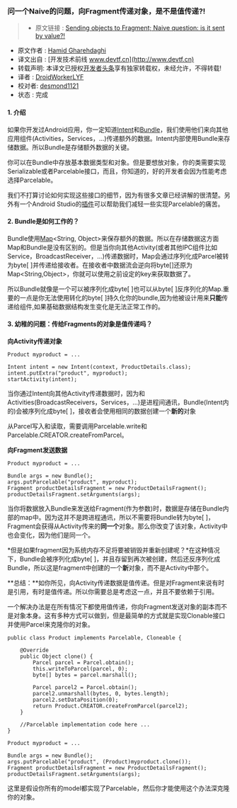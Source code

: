 ### 问一个Naive的问题，向Fragment传递对象，是不是值传递?! 
> * 原文链接 : [Sending objects to Fragment; Naive question: is it sent by value?!](https://medium.com/@hamidgh/sending-objects-to-fragment-naive-question-is-it-sent-by-value-ddaaa19fa42d#.2t5oq6p9t)
* 原文作者 : [Hamid Gharehdaghi](https://medium.com/@hamidgh)
* 译文出自 : [开发技术前线 www.devtf.cn](http://www.devtf.cn)
* 转载声明: 本译文已授权[开发者头条](http://toutiao.io/download)享有独家转载权，未经允许，不得转载!
* 译者 : [DroidWorkerLYF](https://github.com/DroidWorkerLYF) 
* 校对者: [desmond1121](https://github.com/desmond1121)  
* 状态 :  完成
 
#### 1. 介绍
  
如果你开发过Android应用，你一定知道[Intent](http://developer.android.com/reference/android/content/Intent.html)和[Bundle](http://developer.android.com/reference/android/os/Bundle.html)，我们使用他们来向其他应用组件(Activities，Services，...)传递额外的数据。Intent内部使用Bundle来存储数据。所以Bundle是存储额外数据的关键。
 
你可以在Bundle中存放基本数据类型和对象。但是要想放对象，你的类需要实现Serializable或者Parcelable接口，而且，你知道的，好的开发者会因为性能考虑选择Parcelable。
  
我们不打算讨论如何实现这些接口的细节，因为有很多文章已经讲解的很清楚。另外有一个Android Studio的[插件](https://github.com/mcharmas/android-parcelable-intellij-plugin)可以帮助我们减轻一些实现Parcelable的痛苦。

#### 2. Bundle是如何工作的？
 
Bundle使用[Map](http://developer.android.com/reference/java/util/Map.html)<String, Object>来保存额外的数据。所以在存储数据这方面Map和Bundle是没有区别的。但是当你向其他Activity(或者其他IPC组件比如Service，BroadcastReceiver，...)传递数据时，Map会通过序列化成Parcel被转为byte[ ]并传递给接收者。在接收者中数据流会逆向将byte[]还原为Map<String,Object>，你就可以使用之前设定的key来获取数据了。
  
所以Bundle就像是一个可以被序列化成byte[ ]也可以从byte[ ]反序列化的Map.重要的一点是你无法使用转化的byte[ ]持久化你的bundle,因为他被设计用来**只能**传递给组件,如果基础数据结构发生变化是无法正常工作的。

#### 3. 幼稚的问题：传给Fragments的对象是值传递吗？

**向Activity传递对象**

	Product myproduct = ...

	Intent intent = new Intent(context, ProductDetails.class);
	intent.putExtra("product", myproduct);
	startActivity(intent);
  
当你通过Intent向其他Activity传递数据时，因为和Activities(BroadcastReceivers，Services，...)是进程间通讯，Bundle(Intent内的)会被序列化成byte[ ]，接收者会使用相同的数据创建一个**新的**对象
 
从Parcel写入和读取，需要调用Parcelable.write和Parcelable.CREATOR.createFromParcel。

**向Fragment发送数据**

	Product myproduct = ...

	Bundle args = new Bundle();
	args.putParcelable("product", myproduct);
	Fragment productDetailsFragment = new ProductDetailsFragment();
	productDetailsFragment.setArguments(args);
 
当你将数据放入Bundle来发送给Fragment(作为参数)时，数据是存储在Bundle内部的map中。因为这并不是跨进程通讯，所以不需要将Bundle转为byte[ ]，Fragment会获得从Activity传来的**同一个**对象。那么你改变了该对象，Activity中也会变化，因为他们是同一个。
 
*但是如果fragment因为系统内存不足将要被销毁并重新创建呢？*在这种情况下，Bundle会被序列化成byte[ ]，并且存留到再次被创建，然后还反序列化成Bundle，所以这是fragment中创建的一个**新**对象，而不是Activity中那个。

**总结：**如你所见，向Activity传递数据是值传递。但是对Fragment来说有时是引用，有时是值传递。所以你需要总是考虑这一点，并且不要依赖于引用。
 
一个解决办法是在所有情况下都使用值传递，你向Fragment发送对象的副本而不是对象本身。这有多种方式可以做到，但是最简单的方式就是实现Clonable接口并使用Parcel来克隆你的对象。

	public class Product implements Parcelable, Cloneable {

    	@Override
    	public Object clone() {
        	Parcel parcel = Parcel.obtain();
        	this.writeToParcel(parcel, 0);
        	byte[] bytes = parcel.marshall();

        	Parcel parcel2 = Parcel.obtain();
        	parcel2.unmarshall(bytes, 0, bytes.length);
        	parcel2.setDataPosition(0);
        	return Product.CREATOR.createFromParcel(parcel2);
    	}

    	//Parcelable implementation code here ...
	}

	Product myproduct = ...

	Bundle args = new Bundle();
	args.putParcelable("product", (Product)myproduct.clone());
	Fragment productDetailsFragment = new ProductDetailsFragment();
	productDetailsFragment.setArguments(args);
 
这里是假设你所有的model都实现了Parcelable，然后你才能使用这个办法深克隆你的对象。
